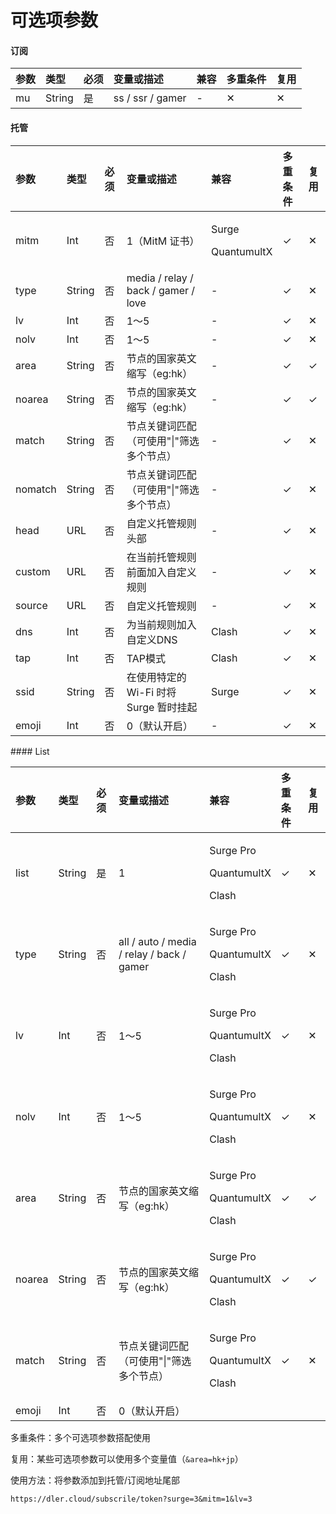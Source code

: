 # 可选项参数

#### 订阅

| 参数 | 类型 | 必须 | 变量或描述 | 兼容 | 多重条件 | 复用 |
| :--- | :--- | :--- | :--- | :--- | :--- | :--- |
| mu | String | 是 | ss / ssr / gamer | - | ✕ | ✕ |

#### 托管

<table>
  <thead>
    <tr>
      <th style="text-align:left">&#x53C2;&#x6570;</th>
      <th style="text-align:left">&#x7C7B;&#x578B;</th>
      <th style="text-align:left">&#x5FC5;&#x987B;</th>
      <th style="text-align:left">&#x53D8;&#x91CF;&#x6216;&#x63CF;&#x8FF0;</th>
      <th style="text-align:left">&#x517C;&#x5BB9;</th>
      <th style="text-align:left">&#x591A;&#x91CD;&#x6761;&#x4EF6;</th>
      <th style="text-align:left">&#x590D;&#x7528;</th>
    </tr>
  </thead>
  <tbody>
    <tr>
      <td style="text-align:left">mitm</td>
      <td style="text-align:left">Int</td>
      <td style="text-align:left">&#x5426;</td>
      <td style="text-align:left">1&#xFF08;MitM &#x8BC1;&#x4E66;&#xFF09;</td>
      <td style="text-align:left">
        <p>Surge</p>
        <p>QuantumultX</p>
      </td>
      <td style="text-align:left">&#x2713;</td>
      <td style="text-align:left">&#x2715;</td>
    </tr>
    <tr>
      <td style="text-align:left">type</td>
      <td style="text-align:left">String</td>
      <td style="text-align:left">&#x5426;</td>
      <td style="text-align:left">media / relay / back / gamer / love</td>
      <td style="text-align:left">-</td>
      <td style="text-align:left">&#x2713;</td>
      <td style="text-align:left">&#x2715;</td>
    </tr>
    <tr>
      <td style="text-align:left">lv</td>
      <td style="text-align:left">Int</td>
      <td style="text-align:left">&#x5426;</td>
      <td style="text-align:left">1&#xFF5E;5</td>
      <td style="text-align:left">-</td>
      <td style="text-align:left">&#x2713;</td>
      <td style="text-align:left">&#x2715;</td>
    </tr>
    <tr>
      <td style="text-align:left">nolv</td>
      <td style="text-align:left">Int</td>
      <td style="text-align:left">&#x5426;</td>
      <td style="text-align:left">1&#xFF5E;5</td>
      <td style="text-align:left">-</td>
      <td style="text-align:left">&#x2713;</td>
      <td style="text-align:left">&#x2715;</td>
    </tr>
    <tr>
      <td style="text-align:left">area</td>
      <td style="text-align:left">String</td>
      <td style="text-align:left">&#x5426;</td>
      <td style="text-align:left">&#x8282;&#x70B9;&#x7684;&#x56FD;&#x5BB6;&#x82F1;&#x6587;&#x7F29;&#x5199;&#xFF08;eg:hk&#xFF09;</td>
      <td
      style="text-align:left">-</td>
        <td style="text-align:left">&#x2713;</td>
        <td style="text-align:left">&#x2713;</td>
    </tr>
    <tr>
      <td style="text-align:left">noarea</td>
      <td style="text-align:left">String</td>
      <td style="text-align:left">&#x5426;</td>
      <td style="text-align:left">&#x8282;&#x70B9;&#x7684;&#x56FD;&#x5BB6;&#x82F1;&#x6587;&#x7F29;&#x5199;&#xFF08;eg:hk&#xFF09;</td>
      <td
      style="text-align:left">-</td>
        <td style="text-align:left">&#x2713;</td>
        <td style="text-align:left">&#x2713;</td>
    </tr>
    <tr>
      <td style="text-align:left">match</td>
      <td style="text-align:left">String</td>
      <td style="text-align:left">&#x5426;</td>
      <td style="text-align:left">&#x8282;&#x70B9;&#x5173;&#x952E;&#x8BCD;&#x5339;&#x914D;&#xFF08;&#x53EF;&#x4F7F;&#x7528;&quot;|&quot;&#x7B5B;&#x9009;&#x591A;&#x4E2A;&#x8282;&#x70B9;&#xFF09;</td>
      <td
      style="text-align:left">-</td>
        <td style="text-align:left">&#x2713;</td>
        <td style="text-align:left">&#x2715;</td>
    </tr>
    <tr>
      <td style="text-align:left">nomatch</td>
      <td style="text-align:left">String</td>
      <td style="text-align:left">&#x5426;</td>
      <td style="text-align:left">&#x8282;&#x70B9;&#x5173;&#x952E;&#x8BCD;&#x5339;&#x914D;&#xFF08;&#x53EF;&#x4F7F;&#x7528;&quot;|&quot;&#x7B5B;&#x9009;&#x591A;&#x4E2A;&#x8282;&#x70B9;&#xFF09;</td>
      <td
      style="text-align:left">-</td>
        <td style="text-align:left">&#x2713;</td>
        <td style="text-align:left">&#x2715;</td>
    </tr>
    <tr>
      <td style="text-align:left">head</td>
      <td style="text-align:left">URL</td>
      <td style="text-align:left">&#x5426;</td>
      <td style="text-align:left">&#x81EA;&#x5B9A;&#x4E49;&#x6258;&#x7BA1;&#x89C4;&#x5219;&#x5934;&#x90E8;</td>
      <td
      style="text-align:left">-</td>
        <td style="text-align:left">&#x2713;</td>
        <td style="text-align:left">&#x2715;</td>
    </tr>
    <tr>
      <td style="text-align:left">custom</td>
      <td style="text-align:left">URL</td>
      <td style="text-align:left">&#x5426;</td>
      <td style="text-align:left">&#x5728;&#x5F53;&#x524D;&#x6258;&#x7BA1;&#x89C4;&#x5219;&#x524D;&#x9762;&#x52A0;&#x5165;&#x81EA;&#x5B9A;&#x4E49;&#x89C4;&#x5219;</td>
      <td
      style="text-align:left">-</td>
        <td style="text-align:left">&#x2713;</td>
        <td style="text-align:left">&#x2715;</td>
    </tr>
    <tr>
      <td style="text-align:left">source</td>
      <td style="text-align:left">URL</td>
      <td style="text-align:left">&#x5426;</td>
      <td style="text-align:left">&#x81EA;&#x5B9A;&#x4E49;&#x6258;&#x7BA1;&#x89C4;&#x5219;</td>
      <td style="text-align:left">-</td>
      <td style="text-align:left">&#x2713;</td>
      <td style="text-align:left">&#x2715;</td>
    </tr>
    <tr>
      <td style="text-align:left">dns</td>
      <td style="text-align:left">Int</td>
      <td style="text-align:left">&#x5426;</td>
      <td style="text-align:left">&#x4E3A;&#x5F53;&#x524D;&#x89C4;&#x5219;&#x52A0;&#x5165;&#x81EA;&#x5B9A;&#x4E49;DNS</td>
      <td
      style="text-align:left">Clash</td>
        <td style="text-align:left">&#x2713;</td>
        <td style="text-align:left">&#x2715;</td>
    </tr>
    <tr>
      <td style="text-align:left">tap</td>
      <td style="text-align:left">Int</td>
      <td style="text-align:left">&#x5426;</td>
      <td style="text-align:left">TAP&#x6A21;&#x5F0F;</td>
      <td style="text-align:left">Clash</td>
      <td style="text-align:left">&#x2713;</td>
      <td style="text-align:left">&#x2715;</td>
    </tr>
    <tr>
      <td style="text-align:left">ssid</td>
      <td style="text-align:left">String</td>
      <td style="text-align:left">&#x5426;</td>
      <td style="text-align:left">&#x5728;&#x4F7F;&#x7528;&#x7279;&#x5B9A;&#x7684;Wi-Fi &#x65F6;&#x5C06;Surge
        &#x6682;&#x65F6;&#x6302;&#x8D77;</td>
      <td style="text-align:left">Surge</td>
      <td style="text-align:left">&#x2713;</td>
      <td style="text-align:left">&#x2715;</td>
    </tr>
    <tr>
      <td style="text-align:left">emoji</td>
      <td style="text-align:left">Int</td>
      <td style="text-align:left">&#x5426;</td>
      <td style="text-align:left">0&#xFF08;&#x9ED8;&#x8BA4;&#x5F00;&#x542F;&#xFF09;</td>
      <td style="text-align:left">-</td>
      <td style="text-align:left">&#x2713;</td>
      <td style="text-align:left">&#x2715;</td>
    </tr>
  </tbody>
</table>#### List

<table>
  <thead>
    <tr>
      <th style="text-align:left">&#x53C2;&#x6570;</th>
      <th style="text-align:left">&#x7C7B;&#x578B;</th>
      <th style="text-align:left">&#x5FC5;&#x987B;</th>
      <th style="text-align:left">&#x53D8;&#x91CF;&#x6216;&#x63CF;&#x8FF0;</th>
      <th style="text-align:left">&#x517C;&#x5BB9;</th>
      <th style="text-align:left">&#x591A;&#x91CD;&#x6761;&#x4EF6;</th>
      <th style="text-align:left">&#x590D;&#x7528;</th>
    </tr>
  </thead>
  <tbody>
    <tr>
      <td style="text-align:left">list</td>
      <td style="text-align:left">String</td>
      <td style="text-align:left">&#x662F;</td>
      <td style="text-align:left">1</td>
      <td style="text-align:left">
        <p>Surge Pro</p>
        <p>QuantumultX</p>
        <p>Clash</p>
      </td>
      <td style="text-align:left">&#x2713;</td>
      <td style="text-align:left">&#x2715;</td>
    </tr>
    <tr>
      <td style="text-align:left">type</td>
      <td style="text-align:left">String</td>
      <td style="text-align:left">&#x5426;</td>
      <td style="text-align:left">all / auto / media / relay / back / gamer</td>
      <td style="text-align:left">
        <p>Surge Pro</p>
        <p>QuantumultX</p>
        <p>Clash</p>
      </td>
      <td style="text-align:left">&#x2713;</td>
      <td style="text-align:left">&#x2715;</td>
    </tr>
    <tr>
      <td style="text-align:left">lv</td>
      <td style="text-align:left">Int</td>
      <td style="text-align:left">&#x5426;</td>
      <td style="text-align:left">1&#xFF5E;5</td>
      <td style="text-align:left">
        <p>Surge Pro</p>
        <p>QuantumultX</p>
        <p>Clash</p>
      </td>
      <td style="text-align:left">&#x2713;</td>
      <td style="text-align:left">&#x2715;</td>
    </tr>
    <tr>
      <td style="text-align:left">nolv</td>
      <td style="text-align:left">Int</td>
      <td style="text-align:left">&#x5426;</td>
      <td style="text-align:left">1&#xFF5E;5</td>
      <td style="text-align:left">
        <p>Surge Pro</p>
        <p>QuantumultX</p>
        <p>Clash</p>
      </td>
      <td style="text-align:left">&#x2713;</td>
      <td style="text-align:left">&#x2715;</td>
    </tr>
    <tr>
      <td style="text-align:left">area</td>
      <td style="text-align:left">String</td>
      <td style="text-align:left">&#x5426;</td>
      <td style="text-align:left">&#x8282;&#x70B9;&#x7684;&#x56FD;&#x5BB6;&#x82F1;&#x6587;&#x7F29;&#x5199;&#xFF08;eg:hk&#xFF09;</td>
      <td
      style="text-align:left">
        <p>Surge Pro</p>
        <p>QuantumultX</p>
        <p>Clash</p>
        </td>
        <td style="text-align:left">&#x2713;</td>
        <td style="text-align:left">&#x2713;</td>
    </tr>
    <tr>
      <td style="text-align:left">noarea</td>
      <td style="text-align:left">String</td>
      <td style="text-align:left">&#x5426;</td>
      <td style="text-align:left">&#x8282;&#x70B9;&#x7684;&#x56FD;&#x5BB6;&#x82F1;&#x6587;&#x7F29;&#x5199;&#xFF08;eg:hk&#xFF09;</td>
      <td
      style="text-align:left">
        <p>Surge Pro</p>
        <p>QuantumultX</p>
        <p>Clash</p>
        </td>
        <td style="text-align:left">&#x2713;</td>
        <td style="text-align:left">&#x2713;</td>
    </tr>
    <tr>
      <td style="text-align:left">match</td>
      <td style="text-align:left">String</td>
      <td style="text-align:left">&#x5426;</td>
      <td style="text-align:left">&#x8282;&#x70B9;&#x5173;&#x952E;&#x8BCD;&#x5339;&#x914D;&#xFF08;&#x53EF;&#x4F7F;&#x7528;&quot;|&quot;&#x7B5B;&#x9009;&#x591A;&#x4E2A;&#x8282;&#x70B9;&#xFF09;</td>
      <td
      style="text-align:left">
        <p>Surge Pro</p>
        <p>QuantumultX</p>
        <p>Clash</p>
        </td>
        <td style="text-align:left">&#x2713;</td>
        <td style="text-align:left">&#x2715;</td>
    </tr>
    <tr>
      <td style="text-align:left">emoji</td>
      <td style="text-align:left">Int</td>
      <td style="text-align:left">&#x5426;</td>
      <td style="text-align:left">0&#xFF08;&#x9ED8;&#x8BA4;&#x5F00;&#x542F;&#xFF09;</td>
      <td style="text-align:left"></td>
      <td style="text-align:left"></td>
      <td style="text-align:left"></td>
    </tr>
  </tbody>
</table>多重条件：多个可选项参数搭配使用

复用：某些可选项参数可以使用多个变量值（`&area=hk+jp`）



使用方法：将参数添加到托管/订阅地址尾部

`https://dler.cloud/subscrile/token?surge=3&mitm=1&lv=3`

